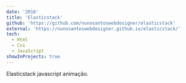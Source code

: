 ```yaml
---
date: '2018'
title: 'Elasticstack'
github: 'https://github.com/nunosantoswebdesigner/elasticstack'
external: 'https://nunosantoswebdesigner.github.io/elasticstack/'
tech:
  - Html
  - Css
  - JavaScript
showInProjects: true
---
```


Elasticstack javascript animação.
